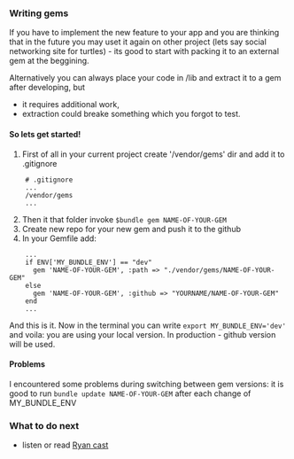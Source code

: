 ### Writing gems

If you have to implement the new feature to your app and you are thinking that in the future you may uset it again on other project (lets say social networking site for turtles) - its good to start with packing it to an external gem at the beggining. 

Alternatively you can always place your code in /lib and extract it to a gem after developing, but
- it requires additional work,
- extraction could breake something which you forgot to test.

#### So lets get started!

1. First of all in your current project create '/vendor/gems' dir and add it to .gitignore
  ```
      # .gitignore
      ...
      /vendor/gems
      ...
  ```
2. Then it that folder invoke `$bundle gem NAME-OF-YOUR-GEM`
3. Create new repo for your new gem and push it to the github
4. In your Gemfile add:
  ```
      ...
      if ENV['MY_BUNDLE_ENV'] == "dev"
        gem 'NAME-OF-YOUR-GEM', :path => "./vendor/gems/NAME-OF-YOUR-GEM"
      else
        gem 'NAME-OF-YOUR-GEM', :github => "YOURNAME/NAME-OF-YOUR-GEM"
      end
      ...
  ```

And this is it. Now in the terminal you can write `export MY_BUNDLE_ENV='dev'` and voila: you are using your local version. In production - github version will be used.

#### Problems

I encountered some problems during switching between gem versions: it is good to run `bundle update NAME-OF-YOUR-GEM` after each change of MY_BUNDLE_ENV

### What to do next

- listen or read [Ryan cast](http://railscasts.com/episodes/245-new-gem-with-bundler?view=asciicast)